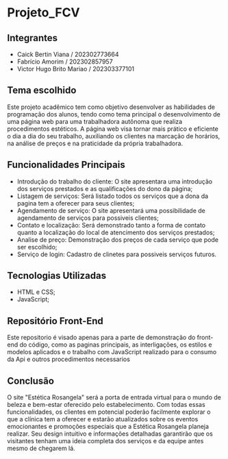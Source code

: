 # Projeto_FCV
## Integrantes
- Caick Bertin Viana / 202302773664
- Fabrício Amorim / 202302857957
- Victor Hugo Brito Mariao / 202303377101
## Tema escolhido 
Este projeto acadêmico tem como objetivo desenvolver as habilidades de programação dos alunos, tendo como tema principal o desenvolvimento de uma página web para uma trabalhadora autônoma que realiza procedimentos estéticos. A página web visa tornar mais prático e eficiente o dia a dia do seu trabalho, auxiliando os clientes na marcação de horários, na análise de preços e na praticidade da própria trabalhadora.
## Funcionalidades Principais 
- Introdução do trabalho do cliente: O site apresentara uma introdução dos serviços prestados e as qualificações do dono da página;
- Listagem de serviços: Será listado todos os serviços que a dona da pagina tem a oferecer para seus clientes; 
- Agendamento de serviço: O site apresentará uma possibilidade de agendamento de serviços para possiveis clientes;
- Contato e localização: Será demonstrado tanto a forma de contato quanto a localização do local de atencimento dos serviços prestados;
- Analise de preço: Demonstração dos preços de cada serviço que pode ser escolhido;
- Serviço de login: Cadastro de clinetes para possiveis serviços futuros.
## Tecnologias Utilizadas 
- HTML e CSS;
- JavaScript;
## Repositório Front-End
Este repositorio é visado apenas para a parte de demonstração do front-end do código, como as paginas principais, as interligações, os estilos e modelos aplicados e o trabalho com JavaScript realizado para o consumo da Api e outros procedimentos necessarios
## Conclusão
O site "Estética Rosangela" será a porta de entrada virtual para o mundo de beleza e bem-estar oferecido pelo estabelecimento. Com todas essas funcionalidades, os clientes em potencial poderão facilmente explorar o que a clínica tem a oferecer e estarão atualizados sobre os eventos emocionantes e promoções especiais que a Estética Rosangela planeja realizar. Seu design intuitivo e informações detalhadas garantirão que os visitantes tenham uma ideia completa dos serviços e da equipe antes mesmo de chegarem lá.
